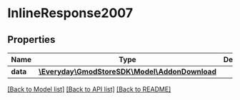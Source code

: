 # InlineResponse2007

## Properties
Name | Type | Description | Notes
------------ | ------------- | ------------- | -------------
**data** | [**\Everyday\GmodStoreSDK\Model\AddonDownload**](AddonDownload.md) |  | [optional] 

[[Back to Model list]](../../README.md#documentation-for-models) [[Back to API list]](../../README.md#documentation-for-api-endpoints) [[Back to README]](../../README.md)

